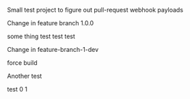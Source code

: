 Small test project to figure out pull-request webhook payloads

Change in feature branch 1.0.0

some thing 
test test test

Change in feature-branch-1-dev

force build

Another test

test 0 1

